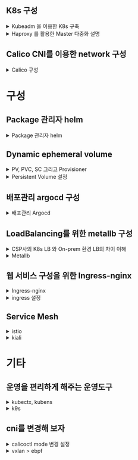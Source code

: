 
## K8s 구성

<details>
  <summary>Kubeadm 을 이용한 K8s 구축</summary>

### Kubeadm 을 이용한 K8s 구축

* host file 및 iptables 정리

```
sed -i '/novalocal/d' /etc/hosts
sed -i '/ip6/d' /etc/hosts
update-alternatives --set iptables /usr/sbin/iptables-legacy
```

* 본인의 k8s hostname과 IP를 넣을 것

```
cat << EOF >> /etc/hosts
192.168.0.110  btpa-onk8s-ca818
192.168.0.92  btpa-onk8s-cb818
EOF
```

* Sysctl configuration

```
cat <<EOF >  /etc/sysctl.d/k8s.conf
net.bridge.bridge-nf-call-ip6tables = 1
net.bridge.bridge-nf-call-iptables = 1
EOF

chattr -i /etc/sysctl.conf
cat << EOT > /etc/sysctl.conf
net.ipv4.ip_forward = 1
EOT
chattr +i /etc/sysctl.conf
sysctl -p 

sysctl --system
```

* swapoff

```
swapoff -a
sed -i '/swap/s/^/#/g' /etc/fstab
```

* docker 설치

```
apt update

curl -s https://get.docker.com | sh
systemctl enable --now docker.service
```

* kubelet, kubeadm, kubectl 설치 (kubernetes.io docs Page 에서 한글 버전과 engilsh 버전이 다름)

```
apt-get install -y apt-transport-https ca-certificates curl gpg
curl -fsSL https://pkgs.k8s.io/core:/stable:/v1.33/deb/Release.key | sudo gpg --dearmor -o /etc/apt/keyrings/kubernetes-apt-keyring.gpg
echo 'deb [signed-by=/etc/apt/keyrings/kubernetes-apt-keyring.gpg] https://pkgs.k8s.io/core:/stable:/v1.33/deb/ /' | sudo tee /etc/apt/sources.list.d/kubernetes.list


apt update 

apt-get install -y kubelet kubeadm kubectl
apt-mark hold kubelet kubeadm kubectl

systemctl --now enable kubelet
```

* kubelet 및 docker 환경 설정

```
### 다만 아래 설정은 우리 k8s가 cri 로 docker 를 사용하지 않으므로, 필요 없음 
cat << EOF > /etc/docker/daemon.json
{
  "exec-opts": ["native.cgroupdriver=systemd"]
}
EOF
```

```
sed -i '3s/\/kubelet.conf/\/kubelet.conf --cgroup-driver=systemd/g' /usr/lib/systemd/system/kubelet.service.d/10-kubeadm.conf

mkdir -p /etc/containerd
containerd config default>/etc/containerd/config.toml
sed -i 's/SystemdCgroup = false/SystemdCgroup = true/g' /etc/containerd/config.toml

systemctl daemon-reload
systemctl restart docker kubelet containerd systemd-resolved
```

* Master node 설정
    * 설치 이후 나오는 Master/Woker node 추가 값은 24시간이 지나면 Token 이 만료 됨, 따라서 24시간이 지났을 경우 별도 명령어를 수행 하여 node 추가 하여야 함.

```
kubeadm init --control-plane-endpoint=`ip a s | grep 192.168. | awk '{print $2}' | cut -d "/" -f1`:6443 --pod-network-cidr=172.16.0.0/16 --upload-certs 
kubeadm init --control-plane-endpoint=자신의_haproxy_IP:6443 --pod-network-cidr=172.16.0.0/16 --upload-certs
```

### 설치 이후 작업

* Worker node 추가 (Master 노드에서 아래 커맨드 입력 후 결과 값을 Worker node 에서 입력)

```
kubeadm token create --print-join-command 
```

* Master node 추가 (Master 노드에서 아래 커맨드 입력 후 결과 값을 Worker node 에서 입력)

```
kubeadm token create --certificate-key $(kubeadm init phase upload-certs --upload-certs|tail -n 1) --print-join-command
```

* kubeconfig 파일 이동 (Master node 에서 입력)

```
  mkdir -p $HOME/.kube
  sudo cp -i /etc/kubernetes/admin.conf $HOME/.kube/config
  sudo chown $(id -u):$(id -g) $HOME/.kube/config
  
```

* 자동 완성 및 alias (\~/.bashrc 에 입력)

```
source <(kubectl completion bash)
complete -o default -F __start_kubectl k
alias k='/usr/bin/kubectl'
```

* Master 노드와 worker 노드

    | 역할 | Master 노드 | Worker 노드 |
    | --- | --------- | --------- |
    | 주요 역할 | 클러스터의 관리 및 제어 (Control Plane) | 애플리케이션 및 서비스 실행 |
    | @rows=4:컴포넌트 | \- kube\-apiserver: API 요청을 처리 | \- kubelet: 파드의 상태를 관리하고 노드에서 파드를 실행 |
    | \- kube\-controller\-manager: 클러스터 상태 관리 | \- kube\-proxy: 네트워크 트래픽 라우팅 |
    | \- kube\-scheduler: 파드를 적절한 노드에 스케줄링 | \- 실행 중인 파드\(Pod\) |
    | \- etcd: 클러스터 데이터를 저장 \(Key\-Value store\) | \- 클러스터의 실제 애플리케이션을 실행하는 노드 |
    | 주요 기능 | \- 클러스터 상태 모니터링 | \- 파드 실행 및 관리 |
    | @rows=3:서비스 노출 | \- 스케줄링 및 리소스 할당 | \- 서비스 및 애플리케이션의 네트워크 액세스 제공 |
    | \- 클러스터 API 제공 및 인증 처리 | \- 파드 상태 체크\, 로그 수집\, 노드 자원 활용 |
    | 클러스터 내부에서만 서비스 노출 (일반적으로 외부와 직접 연결 없음) | 서비스를 통해 외부와 연결 가능 (NodePort, LoadBalancer 등) |
    | 고가용성 | 클러스터 관리를 위한 노드. 여러 개의 Master 노드를 배치해 고가용성 보장 | 애플리케이션 배포를 위한 노드. 장애 발생 시, 다른 Worker 노드에서 서비스 지속 |
    | 에러 발생 시 | Master 노드가 죽으면, 클러스터 상태 변경이나 스케줄링에 영향 있음 | Worker 노드가 죽으면, 실행 중인 파드에 영향. 복제본을 통한 서비스 복구 가능 |

    <br>
* 재설치

```
kubeadm reset
```

- 전체 재설치 스크립트 (calico 까지 설치)
```
cat << EOT > ./reinstall_k8s.sh

#!/bin/bash

## 마스터 노드 kubeadm reset
kubeadm reset -f
rm -rf /etc/cni/net.d

## 마스터 노드 재 설치

read -p "본인의 HAProxy IP를 입력하세요:" H_IP
kubeadm init --control-plane-endpoint=\$H_IP:6443 --pod-network-cidr=172.16.0.0/16 --upload-certs

find / -name test2_ysh.pem -exec cp -avfpr {} ./ \;

mkdir -p \$HOME/.kube
sudo cp /etc/kubernetes/admin.conf \$HOME/.kube/config
sudo chown \$(id -u):\$(id -g) \$HOME/.kube/config

WC=\`kubeadm token create --print-join-command\`

## 워커 노드 kubeadm reset 및 재 설치

read -p "본인의 Worker node IP를 입력하세요:" W_IP

echo "워커노드 reset 진행 중..."
ssh -i ./test2_ysh.pem ubuntu@\$W_IP "sudo kubeadm reset -f ; sudo rm -rf /etc/cni/net.d"
ssh -i ./test2_ysh.pem ubuntu@\$W_IP "sudo \$WC"
ssh -i ./test2_ysh.pem ubuntu@\$W_IP "sudo systemctl restart kubelet containerd"

echo "워커노드 재 설치 완료"

## calico 설치
kubectl create -f https://raw.githubusercontent.com/projectcalico/calico/v3.30.0/manifests/tigera-operator.yaml
curl https://raw.githubusercontent.com/projectcalico/calico/v3.30.0/manifests/custom-resources.yaml -O

sed -i "s/192.168.0.0/172.16.0.0/g" ./custom-resources.yaml

kubectl create -f custom-resources.yaml

## 최종 node 확인
 systemctl restart containerd
 systemctl restart kubelet

kubectl get no


EOT

```

</details>

<details>
  <summary>Haproxy 를 활용한 Master 다중화 설명</summary>

### Haproxy 를 활용한 Master 다중화 설명

```
apt update 
apt install haproxy  

cat << EOF > /etc/haproxy/haproxy.cfg
global
   maxconn      4096
   nbproc       2
   log          /dev/log local0
   log          /dev/log local1 notice

defaults
   log global
   timeout http-request    10s
   timeout queue           1m
   timeout connect         10s
   timeout client          1m
   timeout server          1m
   timeout http-keep-alive 10s
   timeout check           10s

frontend kubernetes-master-lb
   bind 0.0.0.0:6443
   option tcplog
   mode tcp
   default_backend kubernetes-master-nodes

backend kubernetes-master-nodes
   mode tcp
   balance roundrobin
   option tcp-check
   option tcplog
   server {마스터서버Hostname} {마스터서버IP}:6443 check
EOF

```

</details>

## Calico CNI를 이용한 network 구성

<details>
  <summary>Calico 구성</summary>

### Calico 구성

* k8s 내부에서의 네트워크 통신.
    * Pod to Pod
        ![](Pasted%20image%2020250613092132.png)
    * 멀티노드 pod
        ![](Pasted%20image%2020250613092228.png)
* CNI(Container Network Interface)란 무엇인가?
    * 컨테이너 간의 네트워킹을 제어할 수 있는 플러그인의 표준.
    * ![Inline-image-2024-11-18 15.32.14.413.png](/files/3939353511744532792)
    * 내 cidr  알아 보려면

    ```
    cat /etc/kubernetes/manifests/kube-controller-manager.yaml | grep cluster-cidr
    ```
    * Calico 설치

    ```
    kubectl create -f https://raw.githubusercontent.com/projectcalico/calico/v3.30.0/manifests/tigera-operator.yaml
    curl https://raw.githubusercontent.com/projectcalico/calico/v3.30.0/manifests/custom-resources.yaml -O
    kubectl create -f custom-resources.yaml
    ```
</details>

# 구성

## Package 관리자 helm

<details>
  <summary>Package 관리자 helm</summary>

### Package 관리자 helm

* helm 설치

```
mkdir helm
cd helm
curl https://raw.githubusercontent.com/helm/helm/master/scripts/get-helm-3 > get_helm.sh
chmod 700 get_helm.sh
./get_helm.sh
```

</details>

## Dynamic ephemeral volume

<details>
  <summary>PV, PVC, SC 그리고 Provisioner</summary>

### PV, PVC, SC 그리고 Provisioner

![](volume_type.gif)

* PV (PersistentVolume)
    * K8s 클러스터 내의 저장소를 추상화한 객체이며 사용자가 데이터를 저장할 수 있는 실제 저장소, 볼륨 그 자체를 뜻함.
* PVC (PersistentVolumeClaim)
    * 사용자가 PV를 요청하기 위해 생성하는 K8s 객체.
    * PVC는 요청된 저장소 크기와 접근 모드를 기반으로 클러스터 내 사용가능한 PV를 검색하여 바인딩.
    * 사용하고 싶은 용량은 얼마인지, 읽기/쓰기는 어떤 모드로 설정하고 싶은지 등을 정해서 요청.
* SC (StorageClass)
    * 동적 PV 프로비저닝을 정의하는 객체
    * PVC가 특정 StorageClass 를 요청하면, 그에 따라 PV가 동적으로 생성 됨.
* Provisioner
    * PV를 동적으로 생성하는 백엔드 구성요소.
    * SC와 연결되어 동작하며, 설정에 따라 적절한 스토리지를 프로비저닝하고, PV를 자동생성함.
* ServiceAccount(SA)
* Role
    * 특정 Namespace 내에서 접근을 제어하는 권한을 정의하는 객체
* RoleBinding
    * Role 을 SA에게 연결하는 객체, Role 이 권한을 실제로 사용할 수 있도록 연결
* ClusterRole
    * Role 과 비슷하지만 Cluster 전체에 적용
* ClusterRoleBiding
    * Cluster Role 을 SA에게 연결하는 객체

</details>

<details>
  <summary>Persistent Volume 설정</summary>

### Persistent Volume 설정

* provisioner, sa, pvc 설정

```
cat << EOT > provisioner.yaml
kind: Deployment
apiVersion: apps/v1
metadata:
  name: nfs-pod-provisioner
spec:
  selector:
    matchLabels:
      app: nfs-pod-provisioner
  replicas: 1
  strategy:
    type: Recreate
  template:
    metadata:
      labels:
        app: nfs-pod-provisioner
    spec:
      serviceAccountName: nfs-pod-provisioner-sa # name of service account
      containers:
        - name: nfs-pod-provisioner
          image: k8s.gcr.io/sig-storage/nfs-subdir-external-provisioner:v4.0.2
          volumeMounts:
            - name: nfs-provisioner-volume
              mountPath: /persistentvolumes
          env:
            - name: PROVISIONER_NAME # do not change
              value: nfs-provisioner # SAME AS PROVISIONER NAME VALUE IN STORAGECLASS
            - name: NFS_SERVER # do not change
              value: 192.168.0.9 ## NAS 서버의 IP설정
            - name: NFS_PATH 
              value: /bpt-nas  # NAS 서버의 세부 Path 설정
      volumes:
       - name: nfs-provisioner-volume # same as volumemouts name
         nfs:
           server: 192.168.0.9
           path: /btp-nas
EOT
```

```
cat << EOT > sa.yaml
kind: ServiceAccount
apiVersion: v1
metadata:
  name: nfs-pod-provisioner-sa

---

kind: ClusterRole # Role of kubernetes
apiVersion: rbac.authorization.k8s.io/v1
metadata:
  name: nfs-provisioner-clusterRole
rules:
  - apiGroups: [""] # rules on persistentvolumes
    resources: ["persistentvolumes"]
    verbs: ["get", "list", "watch", "create", "delete"]
  - apiGroups: [""]
    resources: ["persistentvolumeclaims"]
    verbs: ["get", "list", "watch", "update"]
  - apiGroups: ["storage.k8s.io"]
    resources: ["storageclasses"]
    verbs: ["get", "list", "watch"]
  - apiGroups: [""]
    resources: ["events"]
    verbs: ["create", "update", "patch"]

---

kind: ClusterRoleBinding
apiVersion: rbac.authorization.k8s.io/v1
metadata:
  name: nfs-provisioner-rolebinding
subjects:
  - kind: ServiceAccount
    name: nfs-pod-provisioner-sa
    namespace: default
roleRef: # binding cluster role to service account
  kind: ClusterRole
  name: nfs-provisioner-clusterRole # name defined in clusterRole
  apiGroup: rbac.authorization.k8s.io

---

kind: Role
apiVersion: rbac.authorization.k8s.io/v1
metadata:
  name: nfs-pod-provisioner-otherRoles
rules:
  - apiGroups: [""]
    resources: ["endpoints"]
    verbs: ["get", "list", "watch", "create", "update", "patch"]

---

kind: RoleBinding
apiVersion: rbac.authorization.k8s.io/v1
metadata:
  name: nfs-pod-provisioner-otherRoles
subjects:
  - kind: ServiceAccount
    name: nfs-pod-provisioner-sa # same as top of the file
    # replace with namespace where provisioner is deployed
    namespace: default
roleRef:
  kind: Role
  name: nfs-pod-provisioner-otherRoles
  apiGroup: rbac.authorization.k8s.io
EOT
```

```
cat << EOT > pvc.yaml
apiVersion: v1
kind: PersistentVolumeClaim
metadata:
  name: nfs-pvc-volume
spec:
  storageClassName: nfs-sc # SAME NAME AS THE STORAGECLASS
  accessModes:
    - ReadWriteMany #  must be the same as PersistentVolume
  resources:
    requests:
      storage: 10Gi
EOT

cat << EOT > sc.yaml
apiVersion: storage.k8s.io/v1
kind: StorageClass
metadata:
  annotations:
    storageclass.kubernetes.io/is-default-class: "true"
  name: nfs-sc
provisioner: nfs-provisioner
parameters:
  archiveOnDelete: "false"
EOT
```

</details>

## 배포관리 argocd 구성

<details>
  <summary>배포관리 Argocd</summary>

### 배포관리 Argocd

* namespace 생성

```
kubectl create namespace argocd
```

* arogocd 설치

```
helm repo add argocd https://argoproj.github.io/argo-helm
helm install argocd argocd/argo-cd --namespace argocd --create-namespace --set server.service.type=LoadBalancer

echo `kubectl get secrets argocd-initial-admin-secret -o jsonpath='{.data.password}' | base64 -d`
```

* argocd cli 설치

```
curl -sSL -o argocd-linux-amd64 https://github.com/argoproj/argo-cd/releases/latest/download/argocd-linux-amd64
sudo install -m 555 argocd-linux-amd64 /usr/local/bin/argocd
rm argocd-linux-amd64
```

* service type 변경 (다른 타입으로 변경 해야 한다면, 그때 사용)

```
 k patch svc argocd-server -n argocd -p '{"spec":{"type": "LoadBalancer"}}'
```

* NHN Private 일 경우에만 필요

```
 k patch service argocd-server -n argocd -p '{"metadata":{"annotations":{"service.beta.kubernetes.io/openstack-internal-load-balancer":"true"}}}'
```

* 기존 argocd helm 등록

```
argocd app create argocd --repo https://argoproj.github.io/argo-helm --helm-chart argo-cd --revision 3.35.4 --dest-server https://kubernetes.default.svc --dest-namespace argocd
```

</details>

## LoadBalancing를 위한 metallb 구성

<details>
  <summary>CSP사의 K8s LB 와 On-prem 환경 LB의 차이 이해</summary>

### 클라우드 환경의 K8s LB 와 On-prem 환경 LB의 차이 이해

* ![Inline-image-2024-11-21 07.37.26.840.png](/files/3941288871940747503)
* 클라우드 환경의 K8s의 경우 Service Type 으로 LB를 생성 할 경우, 자동으로 IP를 할당 하지만
    On-premises 환경에서는 별도로 로드밸런서를 구성해야 함, MetalLB는 이러한 기능을 담당.
* L2 (ARP), L3(BGP) 방식 모두 지원
* 동작방식
    1. 서비스 생성 및 IP할당
        * 사용자가 LB타입의 서비스를 생성하면, MetalLB가 요청을 감지
        * ConfigMap 에 정의된 IP풀에서 하나의 IP주소를 할당.
    2. IP 주소와 서비스 매핑
        * 할당된 IP주소를 할당 한 후 K8s API서버에 업데이트 함 (해당 IP는 외부에서 접근 가능)
* 외부 네트워크 전파 방식
    1. L2 mode (APR/NDP 기반), L3 mode(BGP)
        1. MetalLB는 선택된 IP주소를 ARP응답으로 브로드 캐스팅 함.
        2. 외부 클러이언트가 이 IP로 요청을 보내면, MetalLB가 리스닝 중인 노드로 전달.
        3. 해당 요청은 K8s 의 서비스 및 Pod 로 라우팅.

</details>

<details>
  <summary>Metallb</summary>

### MetalLB

* stricARP 설정 변경 (IP충돌 방지 및 라우팅 문제 해결)

```
kubectl edit configmap -n kube-system kube-proxy
```

* metalLB 설치

```
kubectl apply -f https://raw.githubusercontent.com/metallb/metallb/v0.14.9/config/manifests/metallb-native.yaml
```

```
cat << EOF >> l2.yaml
apiVersion: metallb.io/v1beta1
kind: L2Advertisement
metadata:
  name: l2-advert
  namespace: metallb-system
EOF

cat << EOF >> ipaddress.yaml
apiVersion: metallb.io/v1beta1
kind: IPAddressPool
metadata:
  name: production
  namespace: metallb-system
spec:
  addresses:
  - 할당받은 LB IP
EOF
```

* MetalLB 설정에서 고민해봐야 할 점
    * \- \!\[Inline\-image\-2024\-11\-25 10\.45\.46\.972\.png\]\(/files/3944282770093802931\)
    * \- \!\[Inline\-image\-2024\-11\-25 10\.46\.17\.598\.png\]\(/files/3944283025647695911\)

</details>

## 웹 서비스 구성을 위한 Ingress-nginx

<details>
  <summary>Ingress-nginx</summary>

### Ingress-nginx

* dns 신규 신청
    * [https://apms.nhnent.com/aprvDoc/draft/D075](https://apms.nhnent.com/aprvDoc/draft/D075)
    * ![Inline-image-2024-11-20 14.43.35.188.png](/files/3940778580357188662)
* ingress-nginx 구성

```
helm upgrade --install ingress-nginx ingress-nginx \
  --repo https://kubernetes.github.io/ingress-nginx \
  --namespace ingress-nginx --create-namespace
```

![Inline-image-2024-11-20 15.22.34.159.png](/files/3940798201814006214)
![Inline-image-2024-11-20 15.26.28.555.png](/files/3940800167133569728)
![Inline-image-2024-11-20 15.29.55.591.png](/files/3940801903612997695)
![Inline-image-2024-11-25 13.48.31.905.png](/files/3944374749061738258)

</details>

<details>
  <summary>ingress 설정</summary>

### ingress 설정

* 기본 ingress 구성

```
apiVersion: networking.k8s.io/v1
kind: Ingress
metadata:
  name: argocd-ingress
  namespace: argocd
  annotations:
    nginx.ingress.kubernetes.io/force-ssl-redirect: "true"
    nginx.ingress.kubernetes.io/backend-protocol: "HTTPS"
spec:
  ingressClassName: nginx
  rules:
  - host: argocd.toastmaker.net
    http:
      paths:
      - path: /
        pathType: Prefix
        backend:
          service:
            name: argocd-server
            port:
              number: 443
```

* tls 설정

```
  tls:
  - hosts:
    - argocd-btpa819.toastmaker.net
    secretName: argocd-tls
```

```
kubectl create secret tls argocd-tls --cert=/path/to/tls.crt --key=/path/to/tls.key
```

* default tls 설정

```
spec.spec.containers: args 에 
--default-ssl-certificate=default/default-tls
추가
```

</details>

## Service Mesh

<details>
  <summary>istio</summary>

### istio

* Service Mesh 란?
    * MSA 서비스간 통신을 제어, 관찰, 보안 강화하는데 사용하는 인프라 계층. 마이크로 서비스간의 네트워크 통신을 효율적이고 안전하게 관리 하도록 설계됨.
    * 서비스 간 통신 관리
        * 요청 라우팅, 로드 밸런싱, 서비스 디스커버리 지원.
    * 보안 강화
        * 서비스 간의 통신에 TLS 암호화를 적용하여 안전한 데이터 전송 보장.
        * 서비스 간 인증 및 권한 부여
    * 관찰 및 모니터링
        * 요청 트래픽, 응답 속도, 에러율 등의 실시간 모니터링 가능.
        * 분산 트레이싱 및 로그 수집을 통해 문제 진단.
    * 정책 관리
        * 트래픽 제어 및 액세스 제어 정책 적용.
* Istio 설치

```
curl -L https://istio.io/downloadIstio | sh -

ln -s /root/istio-1.24.0/bin/istioctl /usr/local/bin/istioctl

istioctl install --set profile=demo
```

* istio 제거

```
istioctl uninstall --purge
```

</details>

<details>
  <summary>kiali</summary>

### kiali

* kiali 설치

```
k apply -f /root/istio-1.24.0/samples/addons/kiali.yaml
```

</details>

# 기타

## 운영을 편리하게 해주는 운영도구

<details>
  <summary>kubectx, kubens</summary>

### kubectx, kubens

* kubectx, kubens 설치

```
git clone https://github.com/ahmetb/kubectx /opt/kubectx
ln -s /opt/kubectx/kubectx /usr/local/bin/kubectx
ln -s /opt/kubectx/kubens /usr/local/bin/kubens
```

</details>

<details>
  <summary>k9s</summary>

### k9s

* 설치

```
curl -sS https://webinstall.dev/k9s | bash
cat << EOF >> /etc/profile
## k9s setting
export TERM=xterm-256color 
EOF
```

</details>

## cni를 변경해 보자

<details>
  <summary>calicoctl mode 변경 설정</summary>

### calico mode 변경 설정

* vxlan 과 ebpf 설정의 장단점
    ![Inline-image-2024-11-25 10.19.04.408.png](/files/3944269325342959926)
* calicoctl install

```
curl -L https://github.com/projectcalico/calico/releases/download/v3.29.0/calicoctl-linux-amd64 -o /root/cni/calicoctl
ln -s /root/cni/calicoctl /usr/local/bin/calicoctl
chmod +x /usr/local/bin/calicoctl
```

* k8s 내 IP CIDR 및 IP사용량 확인

```
calicoctl ipam show
```

</details>

<details>
  <summary>vxlan > ebpf</summary>

### vxlan > ebpf

* ebpf 변경

```
cat << EOF >> ./tigera-ebpf.yaml
kind: ConfigMap
apiVersion: v1
metadata:
  name: kubernetes-services-endpoint
  namespace: tigera-operator
data:
  KUBERNETES_SERVICE_HOST: 'API server host'
  KUBERNETES_SERVICE_PORT: 'API server port'
EOF
```

* calico-system 모니터링

```
watch kubectl get pods -n calico-system
```

* kube-proxy 제거

```
kubectl patch ds -n kube-system kube-proxy -p '{"spec":{"template":{"spec":{"nodeSelector":{"non-calico": "true"}}}}}'
kubectl patch felixconfiguration default --patch='{"spec": {"bpfKubeProxyIptablesCleanupEnabled": false}}'
```

* enable bpf mode

```
kubectl patch installation.operator.tigera.io default --type merge -p '{"spec":{"calicoNetwork":{"linuxDataplane":"BPF"}}}'
```

* 정리
    * 명확하게 말하면 vxlan 은 터널링 기술 방식이며, ebpf 는 정책처리 방식, 따라서 vxlan과 ebpf 를 동시에 사용 가능 할 수도, 단독으로 ebpf 방식으로만 사용할 수도 있음.

</details>